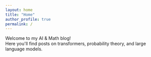 ```yaml
---
layout: home
title: "Home"
author_profile: true
permalink: /
---
```


Welcome to my AI & Math blog!  
Here you'll find posts on transformers, probability theory, and large language models.
